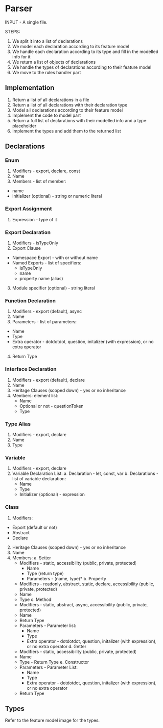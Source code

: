 # Parser

INPUT - A single file.

STEPS:

1. We split it into a list of declarations
2. We model each declaration according to its feature model
3. We handle each declaration according to its type and fill in the modelled info for it
4. We return a list of objects of declarations
5. We handle the types of declarations according to their feature model
6. We move to the rules handler part

## Implementation

1. Return a list of all declarations in a file
2. Return a list of all declarations with their declaration type
3. Model all declarations according to their feature model
4. Implement the code to model part
5. Return a full list of declarations with their modelled info and a type placeholder
6. Implement the types and add them to the returned list

## Declarations

### Enum

1. Modifiers - export, declare, const
2. Name
3. Members - list of member:
  - name
  - initializer (optional) - string or numeric literal

### Export Assignment
1. Expression - type of it

### Export Declaration
1. Modifiers - isTypeOnly
2. Export Clause
  - Namespace Export - with or without name
  - Named Exports - list of specifiers:
    - isTypeOnly
    - name
    - property name (alias)
3. Module specifier (optional) - string literal

### Function Declaration
1. Modifiers - export (default), async
2. Name
3. Parameters - list of parameters:
  - Name
  - Type
  - Extra operator - dotdotdot, question, initalizer (with expression), or no extra operator
4. Return Type

### Interface Declaration
1. Modifiers - export (default), declare
2. Name
3. Heritage Clauses (scoped down) - yes or no inheritance
4. Members: element list:
    - Name
    - Optional or not - questionToken
    - Type

### Type Alias
1. Modifiers - export, declare
2. Name
3. Type

### Variable
1. Modifiers - export, declare
2. Variable Declaration List:
  a. Declaration - let, const, var
  b. Declarations - list of variable declaration:
    - Name
    - Type
    - Initializer (optional) - expression

### Class

1. Modifiers:
  - Export (default or not)
  - Abstract
  - Declare
2. Heritage Clauses (scoped down) - yes or no inheritance
3. Name
4. Members:
  a. Setter
    - Modifiers - static, accessibility (public, private, protected)
      - Name
      - Type (return type)
      - Parameters - (name, type)\*
  b. Property
    - Modifiers - readonly, abstract, static, declare, accessibility (public, private, protected)
    - Name
    - Type
  c. Method
    - Modifiers - static, abstract, async, accessibility (public, private, protected)
    - Name
    - Return Type
    - Parameters - Parameter list:
      - Name
      - Type
      - Extra operator - dotdotdot, question, initalizer (with expression), or no extra operator
  d. Getter
    - Modifiers - static, accessibility (public, private, protected)
    - Name
    - Type - Return Type
  e. Constructor
    - Parameters - Parameter List:
      - Name
      - Type
      - Extra operator - dotdotdot, question, initalizer (with expression), or no extra operator
    - Return Type

## Types

Refer to the feature model image for the types.

